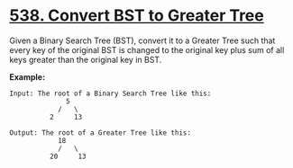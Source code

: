 # [538. Convert BST to Greater Tree](https://leetcode.com/problems/convert-bst-to-greater-tree/description)

Given a Binary Search Tree (BST), convert it to a Greater Tree such that every key of the original BST is changed to the original key plus sum of all keys greater than the original key in BST.

**Example:**

    Input: The root of a Binary Search Tree like this:
                  5
                /   \
              2     13

    Output: The root of a Greater Tree like this:
                18
                /   \
              20     13
